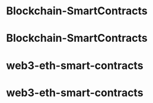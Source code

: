 # Blockchain-SmartContracts
# Blockchain-SmartContracts
# web3-eth-smart-contracts
# web3-eth-smart-contracts
